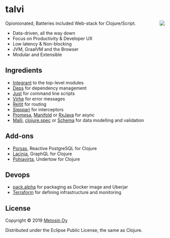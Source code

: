 # talvi

<img src="https://raw.githubusercontent.com/metosin/talvi/master/docs/img/talvi.png" align="right"/>

Opionionated, Batteries included Web-stack for Clojure/Script.

* Data-driven, all the way down
* Focus on Productivity & Developer UX
* Low latency & Non-blocking
* JVM, GraalVM and the Browser
* Modular and Extensible

## Ingredients

* [Integrant](https://github.com/weavejester/integrant) to the top-level modules
* [Deps](https://clojure.org/guides/deps_and_cli) for dependency management
* [Just](https://github.com/casey/just) for command line scripts
* [Virhe](https://github.com/metosin/virhe) for error messages
* [Reitit](https://github.com/metosin/reitit) for routing
* [Sieppari](https://github.com/metosin/sieppari/issues) for interceptors
* [Promesa](https://github.com/funcool/promesa), [Manifold](https://github.com/ztellman/manifold) or [RxJava](https://github.com/ReactiveX/RxJava) for async
* [Malli](https://github.com/metosin/malli), [clojure.spec](https://clojure.org/guides/spec) or [Schema](https://github.com/plumatic/schema) for data modelling and validation

## Add-ons

* [Porsas](https://github.com/metosin/porsas), Reactive PostgreSQL for Clojure
* [Lacinia](https://github.com/walmartlabs/lacinia), GraphQL for Clojure
* [Pohjavirta](https://github.com/metosin/pohjavirta), Undertow for Clojure

## Devops

* [pack.alpha](https://github.com/juxt/pack.alpha) for packaging as Docker image and Uberjar
* [Terraform](https://www.terraform.io/) for defining infrastructure and monitoring

## License

Copyright © 2019 [Metosin Oy](http://www.metosin.fi)

Distributed under the Eclipse Public License, the same as Clojure.
